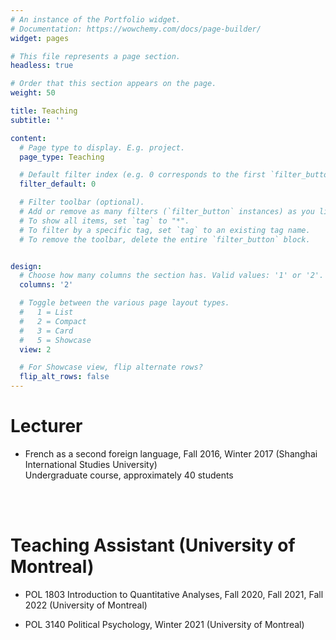```yaml
---
# An instance of the Portfolio widget.
# Documentation: https://wowchemy.com/docs/page-builder/
widget: pages

# This file represents a page section.
headless: true

# Order that this section appears on the page.
weight: 50

title: Teaching
subtitle: ''

content:
  # Page type to display. E.g. project.
  page_type: Teaching

  # Default filter index (e.g. 0 corresponds to the first `filter_button` instance below).
  filter_default: 0

  # Filter toolbar (optional).
  # Add or remove as many filters (`filter_button` instances) as you like.
  # To show all items, set `tag` to "*".
  # To filter by a specific tag, set `tag` to an existing tag name.
  # To remove the toolbar, delete the entire `filter_button` block.


design:
  # Choose how many columns the section has. Valid values: '1' or '2'.
  columns: '2'

  # Toggle between the various page layout types.
  #   1 = List
  #   2 = Compact
  #   3 = Card
  #   5 = Showcase
  view: 2

  # For Showcase view, flip alternate rows?
  flip_alt_rows: false
---
```

# Lecturer
- French as a second foreign language, Fall 2016, Winter 2017 (Shanghai International Studies University) <br/>
Undergraduate course, approximately 40 students
<br/>
<br/>

# Teaching Assistant (University of Montreal)
- POL 1803 Introduction to Quantitative Analyses, Fall 2020, Fall 2021, Fall 2022 (University of Montreal)

- POL 3140 Political Psychology, Winter 2021 (University of Montreal)

